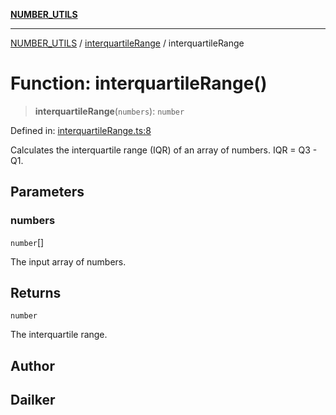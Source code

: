 [**NUMBER_UTILS**](../../README.md)

***

[NUMBER_UTILS](../../README.md) / [interquartileRange](../README.md) / interquartileRange

# Function: interquartileRange()

> **interquartileRange**(`numbers`): `number`

Defined in: [interquartileRange.ts:8](https://github.com/dailker/everyutil-js/blob/b3e269da55b7d96c15eb37e98c5c4f6b94f05f6f/src/number/interquartileRange.ts#L8)

Calculates the interquartile range (IQR) of an array of numbers.
IQR = Q3 - Q1.

## Parameters

### numbers

`number`[]

The input array of numbers.

## Returns

`number`

The interquartile range.

## Author

## Dailker
